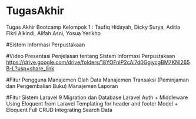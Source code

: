 # TugasAkhir
Tugas Akhir Bootcamp Kelompok 1 : Taufiq Hidayah, Dicky Surya, Aditia Fikri Alkindi, Alifah Asni, Yosua Yerikho

#Sistem Informasi Perpustakaan

#Video Presentasi Penjelasan tentang Sistem Informasi Perpustakaan
https://drive.google.com/drive/folders/18YOFnlP2cAi7d0GgiycgBM7KNI265B-L?usp=share_link

#Fitur Pengguna
Manajemen Olah Data
Manajemen Transaksi (Peminjaman dan Pengembalian Buku)
Manajemen Laporan

#Fitur Sistem
Laravel 9
Migration dan Database
Laravel Auth + Middleware
Using Eloquent from Laravel
Templating for header and footer
Model + Eloquent
Full CRUD Integrating
Search Data



